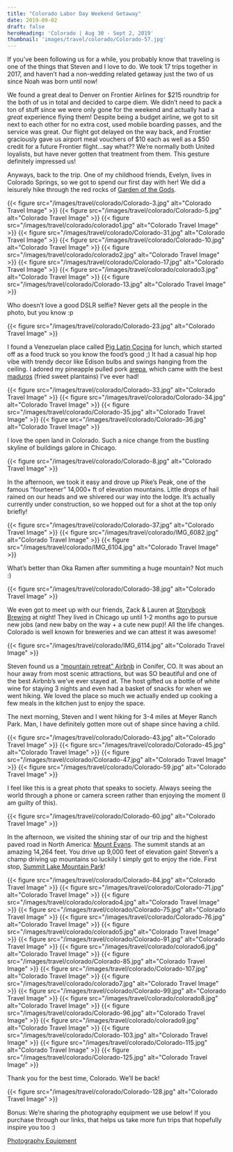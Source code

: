 ```yaml
---
title: "Colorado Labor Day Weekend Getaway"
date: 2019-09-02
draft: false
heroHeading: 'Colorado | Aug 30 - Sept 2, 2019'
thumbnail: 'images/travel/colorado/Colorado-57.jpg'
---
```


If you’ve been following us for a while, you probably know that traveling is one of the things that Steven and I love to do. We took 17 trips together in 2017, and haven’t had a non-wedding related getaway just the two of us since Noah was born until now! 

We found a great deal to Denver on Frontier Airlines for $215 roundtrip for the both of us in total and decided to carpe diem. We didn’t need to pack a ton of stuff since we were only gone for the weekend and actually had a *great* experience flying them! Despite being a budget airline, we got to sit next to each other for no extra cost, used mobile boarding passes, and the service was great. Our flight got delayed on the way back, and Frontier graciously gave us airport meal vouchers of $10 each as well as a $50 credit for a future Frontier flight...say what?? We’re normally both United loyalists, but have never gotten that treatment from them. This gesture definitely impressed us! 

Anyways, back to the trip. One of my childhood friends, Evelyn, lives in Colorado Springs, so we got to spend our first day with her! We did a leisurely hike through the red rocks of [Garden of the Gods](https://gardenofgods.com/).

{{< figure src="/images/travel/colorado/Colorado-3.jpg" alt="Colorado Travel Image" >}}
{{< figure src="/images/travel/colorado/Colorado-5.jpg" alt="Colorado Travel Image" >}}
{{< figure src="/images/travel/colorado/colorado1.jpg" alt="Colorado Travel Image" >}}
{{< figure src="/images/travel/colorado/Colorado-31.jpg" alt="Colorado Travel Image" >}}
{{< figure src="/images/travel/colorado/Colorado-10.jpg" alt="Colorado Travel Image" >}}
{{< figure src="/images/travel/colorado/colorado2.jpg" alt="Colorado Travel Image" >}}
{{< figure src="/images/travel/colorado/Colorado-17.jpg" alt="Colorado Travel Image" >}}
{{< figure src="/images/travel/colorado/colorado3.jpg" alt="Colorado Travel Image" >}}
{{< figure src="/images/travel/colorado/Colorado-13.jpg" alt="Colorado Travel Image" >}}

Who doesn’t love a good DSLR selfie? Never gets all the people in the photo, but you know :p

{{< figure src="/images/travel/colorado/Colorado-23.jpg" alt="Colorado Travel Image" >}}

I found a Venezuelan place called [Pig Latin Cocina](http://www.piglatincocina.com) for lunch, which started off as a food truck so you know the food’s good ;) It had a casual hip hop vibe with trendy decor like Edison bulbs and swings hanging from the ceiling. I adored my pineapple pulled pork [arepa](https://en.wikipedia.org/wiki/Arepa), which came with the best [maduros](https://www.bonappetit.com/recipe/maduros-fried-sweet-plantains) (fried sweet plantains) I’ve ever had!

{{< figure src="/images/travel/colorado/Colorado-33.jpg" alt="Colorado Travel Image" >}}
{{< figure src="/images/travel/colorado/Colorado-34.jpg" alt="Colorado Travel Image" >}}
{{< figure src="/images/travel/colorado/Colorado-35.jpg" alt="Colorado Travel Image" >}}
{{< figure src="/images/travel/colorado/Colorado-36.jpg" alt="Colorado Travel Image" >}}

I love the open land in Colorado. Such a nice change from the bustling skyline of buildings galore in Chicago. 

{{< figure src="/images/travel/colorado/Colorado-8.jpg" alt="Colorado Travel Image" >}}

In the afternoon, we took it easy and drove up Pike’s Peak, one of the famous “fourteener” 14,000+ ft of elevation mountains. Little drops of hail rained on our heads and we shivered our way into the lodge. It’s actually currently under construction, so we hopped out for a shot at the top only briefly!

{{< figure src="/images/travel/colorado/Colorado-37.jpg" alt="Colorado Travel Image" >}}
{{< figure src="/images/travel/colorado/IMG_6082.jpg" alt="Colorado Travel Image" >}}
{{< figure src="/images/travel/colorado/IMG_6104.jpg" alt="Colorado Travel Image" >}}

What’s better than Oka Ramen after summiting a huge mountain? Not much :) 

{{< figure src="/images/travel/colorado/Colorado-38.jpg" alt="Colorado Travel Image" >}}

We even got to meet up with our friends, Zack & Lauren at [Storybook Brewing](https://www.storybookbrewing.com/) at night! They lived in Chicago up until 1-2 months ago to pursue new jobs (and new baby on the way + a cute new pup)! All the life changes. Colorado is well known for breweries and we can attest it was awesome!

{{< figure src="/images/travel/colorado/IMG_6114.jpg" alt="Colorado Travel Image" >}}

Steven found us a [“mountain retreat” Airbnb](https://www.airbnb.com/rooms/34342271?adults=1&check_in=2019-10-18&check_out=2019-10-20&source_impression_id=p3_1568595949_kbsI8uyORWk9nXrp) in Conifer, CO. It was about an hour away from most scenic attractions, but was SO beautiful and one of the best Airbnb’s we’ve ever stayed at. The host gifted us a bottle of white wine for staying 3 nights and even had a basket of snacks for when we went hiking. We loved the place so much we actually ended up cooking a few meals in the kitchen just to enjoy the space. 

The next morning, Steven and I went hiking for 3-4 miles at Meyer Ranch Park. Man, I have definitely gotten more out of shape since having a child. 

{{< figure src="/images/travel/colorado/Colorado-43.jpg" alt="Colorado Travel Image" >}}
{{< figure src="/images/travel/colorado/Colorado-45.jpg" alt="Colorado Travel Image" >}}
{{< figure src="/images/travel/colorado/Colorado-47.jpg" alt="Colorado Travel Image" >}}
{{< figure src="/images/travel/colorado/Colorado-59.jpg" alt="Colorado Travel Image" >}}

I feel like this is a great photo that speaks to society. Always seeing the world through a phone or camera screen rather than enjoying the moment (I am guilty of this). 

{{< figure src="/images/travel/colorado/Colorado-60.jpg" alt="Colorado Travel Image" >}}

In the afternoon, we visited the shining star of our trip and the highest paved road in North America: [Mount Evans](https://www.denver.org/things-to-do/day-trips-around-colorado/mount-evans/). The summit stands at an amazing 14,264 feet. You drive up 9,000 feet of elevation gain! Steven’s a champ driving up mountains so luckily I simply got to enjoy the ride. First stop, [Summit Lake Mountain Park](https://www.outtherecolorado.com/destination/summit-lake-mountain-park/)!

{{< figure src="/images/travel/colorado/Colorado-84.jpg" alt="Colorado Travel Image" >}}
{{< figure src="/images/travel/colorado/Colorado-71.jpg" alt="Colorado Travel Image" >}}
{{< figure src="/images/travel/colorado/colorado4.jpg" alt="Colorado Travel Image" >}}
{{< figure src="/images/travel/colorado/Colorado-75.jpg" alt="Colorado Travel Image" >}}
{{< figure src="/images/travel/colorado/Colorado-76.jpg" alt="Colorado Travel Image" >}}
{{< figure src="/images/travel/colorado/colorado5.jpg" alt="Colorado Travel Image" >}}
{{< figure src="/images/travel/colorado/Colorado-91.jpg" alt="Colorado Travel Image" >}}
{{< figure src="/images/travel/colorado/colorado6.jpg" alt="Colorado Travel Image" >}}
{{< figure src="/images/travel/colorado/Colorado-85.jpg" alt="Colorado Travel Image" >}}
{{< figure src="/images/travel/colorado/Colorado-107.jpg" alt="Colorado Travel Image" >}}
{{< figure src="/images/travel/colorado/colorado7.jpg" alt="Colorado Travel Image" >}}
{{< figure src="/images/travel/colorado/Colorado-99.jpg" alt="Colorado Travel Image" >}}
{{< figure src="/images/travel/colorado/colorado8.jpg" alt="Colorado Travel Image" >}}
{{< figure src="/images/travel/colorado/Colorado-96.jpg" alt="Colorado Travel Image" >}}
{{< figure src="/images/travel/colorado/colorado9.jpg" alt="Colorado Travel Image" >}}
{{< figure src="/images/travel/colorado/Colorado-103.jpg" alt="Colorado Travel Image" >}}
{{< figure src="/images/travel/colorado/Colorado-115.jpg" alt="Colorado Travel Image" >}}
{{< figure src="/images/travel/colorado/Colorado-125.jpg" alt="Colorado Travel Image" >}}

Thank you for the best time, Colorado. We’ll be back!

{{< figure src="/images/travel/colorado/Colorado-128.jpg" alt="Colorado Travel Image" >}}

Bonus: We’re sharing the photography equipment we use below! If you purchase through our links, that helps us take more fun trips that hopefully inspire you too :) 
 
[Photography Equipment](https://kit.com/ivanasteven/photography-gear)